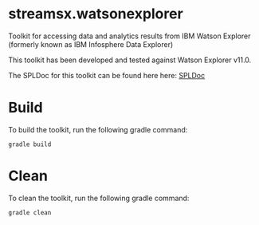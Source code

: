 # streamsx.watsonexplorer
Toolkit for accessing data and analytics results from IBM Watson Explorer (formerly known as IBM Infosphere Data Explorer)

This toolkit has been developed and tested against Watson Explorer v11.0. 

The SPLDoc for this toolkit can be found here here: [SPLDoc](https://ibmstreams.github.io/streamsx.watsonexplorer/spldoc/html/index.html)

# Build

To build the toolkit, run the following gradle command: 

    gradle build

# Clean

To clean the toolkit, run the following gradle command:

    gradle clean
